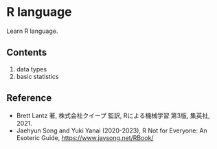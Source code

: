 # R language
Learn R language.



## Contents 

1. data types
2. basic statistics

## Reference

- Brett Lantz 著, 株式会社クイープ 監訳, Rによる機械学習 第3版, 集英社, 2021.
- Jaehyun Song and Yuki Yanai (2020-2023), R Not for Everyone: An Esoteric Guide, https://www.jaysong.net/RBook/
